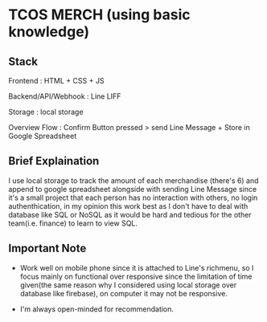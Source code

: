 # TCOS MERCH (using basic knowledge)

## Stack

Frontend :  HTML + CSS + JS 

Backend/API/Webhook : Line LIFF

Storage : local storage

Overview Flow : Confirm Button pressed > send Line Message + Store in Google Spreadsheet 

## Brief Explaination 
I use local storage to track the amount of each merchandise (there's 6) and append to google spreadsheet alongside with sending Line Message since it's a small project that each person has no interaction with others, no login authenthication, in my opinion this work best as I don't have to deal with database like SQL or NoSQL as it would be hard and tedious for the other team(i.e. finance) to learn to view SQL.


## Important Note

- Work well on mobile phone since it is attached to Line's richmenu, so I focus mainly on functional over responsive since the limitation of time given(the same reason why I considered using local storage over database like firebase), on computer it may not be responsive.

- I'm always open-minded for recommendation.
